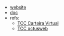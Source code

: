 - [website](http://195.200.0.115)
- [doc](https://tuiutiedu-my.sharepoint.com/:w:/r/personal/leonardo_teixeira_utp_edu_br/_layouts/15/doc2.aspx?sourcedoc=%7B9B00BC91-DE5B-4C00-A8FD-0A6A506E557F%7D&file=TCC%201.docx&action=default&mobileredirect=true)
- refs: 
  - [TCC Carteira Virtual](https://tuiutiedu.sharepoint.com/sites/2025-1CSTAPIDesenvolvimentodeSistemas/Shared%20Documents/General/TCC_CarteiraVirtual%20Versao%20Final.pdf)
  - [TCC octusweb](https://tuiutiedu.sharepoint.com/sites/2025-1CSTAPIDesenvolvimentodeSistemas/Shared%20Documents/General/TCC%20-%20octusweb.pdf)
  
  
